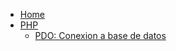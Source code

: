 <!-- _sidebar.md -->

* [Home](/)
* [PHP](/php/README.md)
  * [PDO: Conexion a base de datos](/php/pdo.md)

